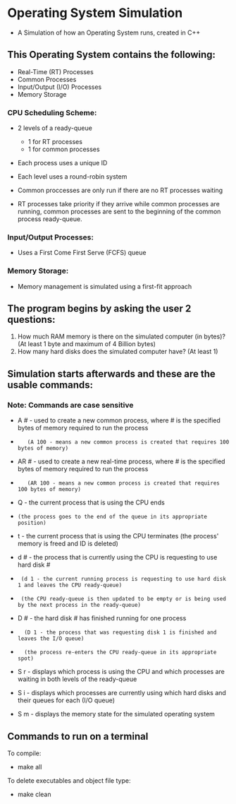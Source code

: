 # **Operating System Simulation**

* A Simulation of how an Operating System runs, created in C++

## This Operating System contains the following:

* Real-Time (RT) Processes
* Common Processes
* Input/Output (I/O) Processes
* Memory Storage

### CPU Scheduling Scheme:
* 2 levels of a ready-queue
  - 1 for RT processes
  - 1 for common processes

* Each process uses a unique ID
* Each level uses a round-robin system
* Common proccesses are only run if there are no RT processes waiting
* RT processes take priority if they arrive while common processes are running, common processes are sent to the beginning of the common process ready-queue.

### Input/Output Processes:
* Uses a First Come First Serve (FCFS) queue

### Memory Storage:
* Memory management is simulated using a first-fit approach

## The program begins by asking the user 2 questions:
1. How much RAM memory is there on the simulated computer (in bytes)? (At least 1 byte and maximum of 4 Billion bytes)
2. How many hard disks does the simulated computer have? (At least 1)

## Simulation starts afterwards and these are the usable commands:

### Note: Commands are case sensitive

* A # - used to create a new common process, where # is the specified bytes of memory required to run the process
*        (A 100 - means a new common process is created that requires 100 bytes of memory)

* AR # - used to create a new real-time process, where # is the specified bytes of memory required to run the process
*        (AR 100 - means a new common process is created that requires 100 bytes of memory)

* Q - the current process that is using the CPU ends 
*     (the process goes to the end of the queue in its appropriate position)

* t - the current process that is using the CPU terminates (the process' memory is freed and ID is deleted)

* d # - the process that is currently using the CPU is requesting to use hard disk #
*      (d 1 - the current running process is requesting to use hard disk 1 and leaves the CPU ready-queue)
*      (the CPU ready-queue is then updated to be empty or is being used by the next process in the ready-queue)

* D # - the hard disk # has finished running for one process
*       (D 1 - the process that was requesting disk 1 is finished and leaves the I/O queue)
*       (the process re-enters the CPU ready-queue in its appropriate spot)

* S r - displays which process is using the CPU and which processes are waiting in both levels of the ready-queue

* S i - displays which processes are currently using which hard disks and their queues for each (I/O queue)

* S m - displays the memory state for the simulated operating system

## Commands to run on a terminal

To compile:
* make all

To delete executables and object file type:
* make clean
